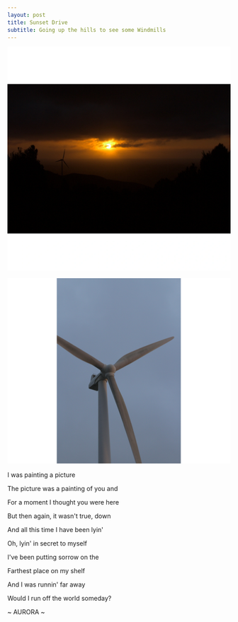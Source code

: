 ```yaml
---
layout: post
title: Sunset Drive
subtitle: Going up the hills to see some Windmills
---
```

![Sunset](/img/2021-09-30-img1.png)

![Windmill](/img/2021-09-30-img2.png)

I was painting a picture

The picture was a painting of you and

For a moment I thought you were here

But then again, it wasn't true, down

And all this time I have been lyin'

Oh, lyin' in secret to myself

I've been putting sorrow on the

Farthest place on my shelf

And I was runnin' far away

Would I run off the world someday?

~ AURORA ~


